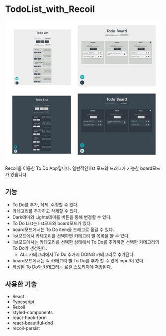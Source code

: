 # TodoList_with_Recoil
![img](./src/asset/img/Desktop%20-%201.png)

Recoil을 이용한 To Do App입니다. 일반적인 list 모드와 드래그가 가능한 board모드가 있습니다.

## 기능

- To Do를 추가, 삭제, 수정할 수 있다.
- 카테고리를 추가하고 삭제할 수 있다.
- Dark테마와 Lighte테마를 버튼을 통해 변경할 수 있다.
- To Do List는 list모드와 board모드가 있다.
- board모드에서는 To Do item을 드래그로 옮길 수 있다.
- list모드에서 카테고리를 선택하면 카테고리 별 목록을 볼 수 있다.
- list모드에서는 카테고리를 선택한 상태에서 To Do를 추가하면 선택한 카테고리의 To Do가 생성된다.
    - ALL 카테고리에서 To Do 추가시 DOING 카테고리로 추가된다.
- board모드에서는 각 카테고리 별 To Do를 추가 할 수 있게 input이 있다.
- 작성된 To Do와 카테고리는 로컬 스토리지에 저장된다.

## 사용한 기술

- React
- Typescript
- Recoil
- styled-components
- react-hook-form
- react-beautiful-dnd
- recoil-persist